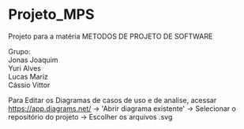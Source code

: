 # Projeto_MPS
Projeto para a matéria METODOS DE PROJETO DE SOFTWARE

Grupo:  
Jonas Joaquim  
Yuri Alves  
Lucas Mariz  
Cássio Vittor  

Para Editar os Diagramas de casos de uso e de analise, acessar https://app.diagrams.net/ -> 'Abrir diagrama existente' -> Selecionar o repositório do projeto -> Escolher os arquivos .svg
